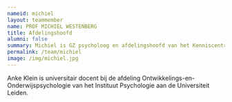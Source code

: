 ```yaml
---
nameid: michiel
layout: teammember
name: PROF MICHIEL WESTENBERG
title: Afdelingshoofd
alumni: false
summary: Michiel is GZ psycholoog en afdelingshoofd van het Kenniscentrum. Daarnaast is hij hoogleraar bij de afdeling ontwikkelings- en onderwijspychologie en wetenschappelijk directeur van de opleiding Pyschologie aan de universiteit Leiden
permalink: /team/michiel
image: /img/michiel.jpg
---
```


Anke Klein is universitair docent bij de afdeling Ontwikkelings-en-Onderwijspsychologie van het Instituut Psychologie aan de Universiteit Leiden.
